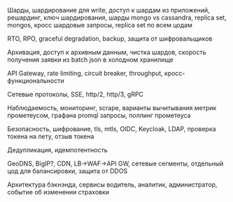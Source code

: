 
Шарды, шардирование для write, доступ к шардам из приложений, решардинг, ключ шардирования, шарды mongo vs cassandra, replica set, mongos, кросс шардовые запросы, replica set по всем цодам

RTO, RPO, graceful degradation, backup, защита от шифровальщиков

Архивация, доступ к архивным данным, чистка шардов, скорость получения заявки из batch json в холодном хранилище

API Gateway, rate limiting, circuit breaker, throughput, кросс-функциональности

Сетевые протоколы, SSE, http/2, http/3, gRPC

Наблюдаемость, мониторинг, scrape, варианты вычитывания метрик прометеусом, графана promql запросы, поллинг прометеуса

Безопасность, шифрование, tls, mtls, OIDC, Keycloak, LDAP, проверка токена на лету, отзыв токена

Дедупликация, идемпотентность

GeoDNS, BigIP?, CDN, LB->WAF->API GW, сетевые сегменты, отдельный цод для балансировки, защита от DDOS

Архитектура бэкнэнда, сервисы водитель, аналитик, администратор, событие об изменении страховки




